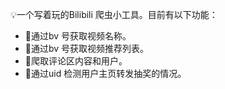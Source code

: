 💡一个写着玩的Bilibili 爬虫小工具。目前有以下功能：

- 🎯通过bv 号获取视频名称。
- 📃通过bv 号获取视频推荐列表。
- 👤爬取评论区内容和用户。
- 🎁通过uid 检测用户主页转发抽奖的情况。


